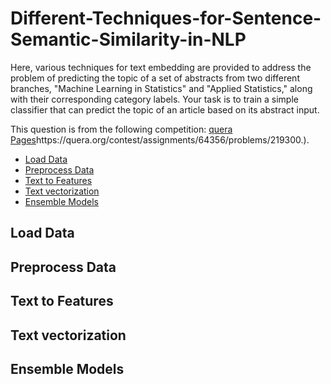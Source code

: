 # Different-Techniques-for-Sentence-Semantic-Similarity-in-NLP
Here, various techniques for text embedding are provided to address the problem of predicting the topic of a set of abstracts from two different branches, "Machine Learning in Statistics" and "Applied Statistics," along with their corresponding category labels. Your task is to train a simple classifier that can predict the topic of an article based on its abstract input.

This question is from the following competition: [quera Pages](https://quera.org/contest/assignments/64356/problems/219300.)https://quera.org/contest/assignments/64356/problems/219300.).

- [Load Data](#load-data)
- [Preprocess Data](#preprocess-data)
- [Text to Features](#Text-to-Features)
- [Text vectorization](#text-vectorization)
- [Ensemble Models](#Ensemble-Models)

## Load Data

## Preprocess Data

## Text to Features

## Text vectorization

## Ensemble Models
